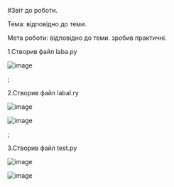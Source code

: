 #Звіт до роботи.

Тема: відповідно до теми.

Мета роботи: відповідно до теми.
зробив практичні.

1.Створив файл laba.py

![image](https://user-images.githubusercontent.com/111630433/202281751-44cb7fdf-2bde-43b1-82a1-cbaec91140b6.png)

;

2.Створив файл labal.ry

![image](https://user-images.githubusercontent.com/111630433/202281909-f2446bc7-e7a6-49bc-80f1-3cc35a9b1b0d.png)

![image](https://user-images.githubusercontent.com/111630433/202281966-cc085eb4-ca23-4b28-9e4b-1cfe7eb80b56.png)

;

3.Створив файл test.py

![image](https://user-images.githubusercontent.com/111630433/202282120-8b6787db-7038-44e4-9264-76d5021d9a0d.png)

![image](https://user-images.githubusercontent.com/111630433/202282286-bb3dda79-f3ea-4f46-80e3-ca377c18c972.png)






